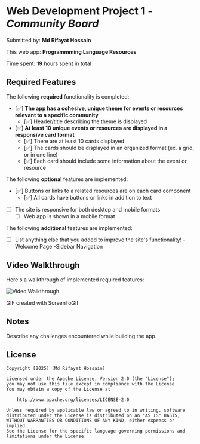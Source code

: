 # Web Development Project 1 - *Community Board*

Submitted by: **Md Rifayat Hossain**

This web app: **Programmming Language Resources**

Time spent: **19** hours spent in total

## Required Features

The following **required** functionality is completed:

- [✅] **The app has a cohesive, unique theme for events or resources relevant to a specific community**
  - [✅] Header/title describing the theme is displayed
- [✅] **At least 10 unique events or resources are displayed in a responsive card format**
  - [✅] There are at least 10 cards displayed 
  - [✅] The cards should be displayed in an organized format (ex. a grid, or in one line)
  - [✅] Each card should include some information about the event or resource


The following **optional** features are implemented:

- [✅] Buttons or links to a related resources are on each card component
  - [✅] All cards have buttons or links in addition to text
- [ ] The site is responsive for both desktop and mobile formats
  - [ ] Web app is shown in a mobile format

The following **additional** features are implemented:

* [ ] List anything else that you added to improve the site's functionality!
-Welcome Page
-Sidebar Navigation

## Video Walkthrough

Here's a walkthrough of implemented required features:

<img src='https://imgur.com/a/Egb99Yi.gif' title='Video Walkthrough' width='' alt='Video Walkthrough' />

GIF created with ScreenToGif  

## Notes

Describe any challenges encountered while building the app.

## License

    Copyright [2025] [Md Rifayat Hossain]

    Licensed under the Apache License, Version 2.0 (the "License");
    you may not use this file except in compliance with the License.
    You may obtain a copy of the License at

        http://www.apache.org/licenses/LICENSE-2.0

    Unless required by applicable law or agreed to in writing, software
    distributed under the License is distributed on an "AS IS" BASIS,
    WITHOUT WARRANTIES OR CONDITIONS OF ANY KIND, either express or implied.
    See the License for the specific language governing permissions and
    limitations under the License.